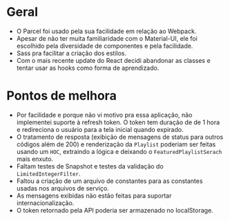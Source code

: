 # Geral
* O Parcel foi usado pela sua facilidade em relação ao Webpack.
* Apesar de não ter muita familiaridade com o Material-UI, ele foi escolhido pela diversidade de componentes e pela facilidade.
* Sass pra facilitar a criação dos estilos.
* Com o mais recente update do React decidi abandonar as classes e tentar usar as hooks como forma de aprendizado.

# Pontos de melhora
* Por facilidade e porque não vi motivo pra essa aplicação, não implementei suporte à refresh token. O token tem duração de de 1 hora e redireciona o usuário para a tela inicial quando expirado.
* O tratamento de resposta (exibição de mensagens de status para outros códigos além de 200) e renderização da `Playlist` poderiam ser feitas usando um `HOC`, extraindo a lógica e deixando o `FeaturedPlaylistSerach` mais enxuto.
* Faltam testes de Snapshot e testes da validação do `LimitedIntegerFilter`.
* Faltou a criação de um arquivo de constantes para as constantes usadas nos arquivos de serviço.
* As mensagens exibidas não estão feitas para suportar internacionalização.
* O token retornado pela API poderia ser armazenado no localStorage.
